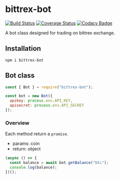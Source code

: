 # bittrex-bot

[![Build Status](https://travis-ci.org/geopan/bittrex-bot.svg?branch=master)](https://travis-ci.org/geopan/bittrex-bot)
[![Coverage Status](https://coveralls.io/repos/github/geopan/bittrex-bot/badge.svg?branch=master)](https://coveralls.io/github/geopan/bittrex-bot?branch=master)
[![Codacy Badge](https://api.codacy.com/project/badge/Grade/01b5aa409a3742608936a7f2c037aed9)](https://www.codacy.com/app/geopan/bittrex-bot?utm_source=github.com&utm_medium=referral&utm_content=geopan/bittrex-bot&utm_campaign=Badge_Grade)

A bot class designed for trading on bittrex exchange.

## Installation

```shell
npm i bittrex-bot
```

## Bot class

```js
const { Bot } = require("bittrex-bot");

const bot = new Bot({
  apikey: process.env.API_KEY,
  apisecret: process.env.API_SECRET
});
```

### Overview

Each method return a `promise`.

* params: coin
* return: object

```js
(async () => {
  const balance = await bot.getBalance("btc");
  console.log(balance);
})();
```
